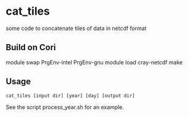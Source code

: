 # cat_tiles
some code to concatenate tiles of data in netcdf format


## Build on Cori
module swap PrgEnv-intel PrgEnv-gnu
module load cray-netcdf
make

## Usage
```
cat_tiles [input dir] [year] [day] [output dir]
```
See the script process_year.sh for an example.


